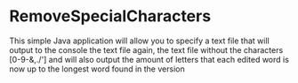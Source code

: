 # RemoveSpecialCharacters
 This simple Java application will allow you to specify a text file that will output to the console the text file again, the text file without the characters [0-9-&,./'] and will also output the amount of letters that each edited word is now up to the longest word found in the version
